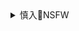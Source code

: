 <details><summary>慎入🔞NSFW</summary>

Not Safe For Work
![](https://upload.wikimedia.org/wikipedia/commons/thumb/d/d3/Biohazard_Symbol_Specification.png/210px-Biohazard_Symbol_Specification.png)

<details><summary><b>风险自理Use At Your Own Risk🈲</summary>

![]()
はなさか
![](https://pbs.twimg.com/media/EUCD7htUYAAdYyQ?format=jpg&name=orig)

毛玉丸
![](https://pbs.twimg.com/media/EUFXXWDUwAAe4bJ?format=jpg&name=orig)

クレージュアクセル
![](https://pbs.twimg.com/media/ETyAClwU8AAdHI3?format=jpg&name=orig)
### 安藤裕行 ( ˘ω˘)　NO　Commission DM
![](https://pbs.twimg.com/media/EUBb_toUEAEFTwN?format=jpg&name=orig)
![](https://pbs.twimg.com/media/EUBcBQQU8AA39qj?format=jpg&name=orig)

アシオミマサト
`EUBu6gGUMAMe-Ju (629×890)`<br>
![](https://pbs.twimg.com/media/EUBu6gGUMAMe-Ju?format=png&name=orig)

### N.O-茶々丸 元気が出ちゃう♡エッチなおばさん生原画即売会開催中
![](https://pbs.twimg.com/media/EUFmEB6UwAAaCBL?format=jpg&name=orig)
</details>
</details>
